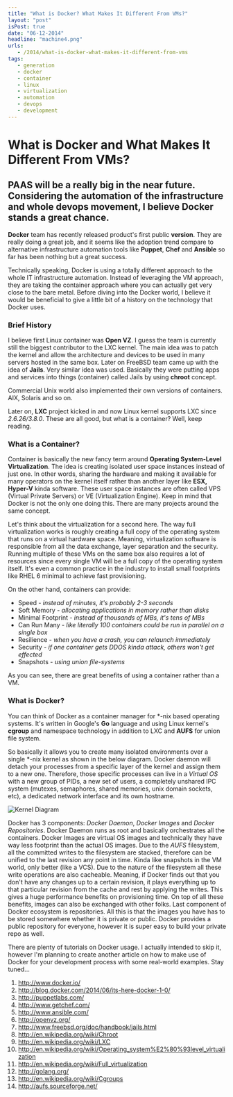 ```yaml
---
title: "What is Docker? What Makes It Different From VMs?"
layout: "post"
isPost: true
date: "06-12-2014"
headline: "machine4.png"
urls:
   - /2014/what-is-docker-what-makes-it-different-from-vms
tags:
   - generation
   - docker
   - container
   - linux
   - virtualization
   - automation
   - devops
   - development
---
```


# What is Docker and What Makes It Different From VMs?

## PAAS will be a really big in the near future. Considering the automation of the infrastructure and whole devops movement, I believe Docker stands a great chance.

**Docker** team has recently released product's first public **version**. They are really doing a great job, and it seems like the adoption trend compare to alternative infrastructure automation tools like **Puppet**, **Chef** and **Ansible** so far has been nothing but a great success.

Technically speaking, Docker is using a totally different approach to the whole IT infrastructure automation. Instead of leveraging the VM approach, they are taking the container approach where you can actually get very close to the bare metal. Before diving into the Docker world, I believe it would be beneficial to give a little bit of a history on the technology that Docker uses.

### Brief History

I believe first Linux container was **Open VZ**. I guess the team is currently still the biggest contributor to the LXC kernel. The main idea was to patch the kernel and allow the architecture and devices to be used in many servers hosted in the same box. Later on FreeBSD team came up with the idea of **Jails**. Very similar idea was used. Basically they were putting apps and services into things (container) called Jails by using **chroot** concept.

Commercial Unix world also implemented their own versions of containers. AIX, Solaris and so on.

Later on, **LXC** project kicked in and now Linux kernel supports LXC since *2.6.26/3.8.0*. These are all good, but what is a container? Well, keep reading.

### What is a Container?

Container is basically the new fancy term around **Operating System-Level Virtualization**. The idea is creating isolated user space instances instead of just one. In other words, sharing the hardware and making it available for many operators on the kernel itself rather than another layer like **ESX, Hyper-V** kinda software. These user space instances are often called VPS (Virtual Private Servers) or VE (Virtualization Engine). Keep in mind that Docker is not the only one doing this. There are many projects around the same concept.

Let's think about the virtualization for a second here. The way full virtualization works is roughly creating a full copy of the operating system that runs on a virtual hardware space. Meaning, virtualization software is responsible from all the data exchange, layer separation and the security. Running multiple of these VMs on the same box also requires a lot of resources since every single VM will be a full copy of the operating system itself. It's even a common practice in the industry to install small footprints like RHEL 6 minimal to achieve fast provisioning.

On the other hand, containers can provide:

* Speed - *instead of minutes, it's probably 2-3 seconds*
* Soft Memory - *allocating applications in memory rather than disks*
* Minimal Footprint - *instead of thousands of MBs, it's tens of MBs*
* Can Run Many - *like literally 100 containers could be run in parallel on a single box*
* Resilience - *when you have a crash, you can relaunch immediately*
* Security - *if one container gets DDOS kinda attack, others won't get effected*
* Snapshots - *using union file-systems*

As you can see, there are great benefits of using a container rather than a VM.

### What is Docker?

You can think of Docker as a container manager for \*-nix based operating systems. It's written in Google's **Go** language and using Linux kernel's **cgroup** and namespace technology in addition to LXC and **AUFS** for union file system.

So basically it allows you to create many isolated environments over a single \*-nix kernel as shown in the below diagram. Docker daemon will detach your processes from a specific layer of the kernel and assign them to a new one. Therefore, those specific processes can live in a *Virtual OS* with a new group of PIDs, a new set of users, a completely unshared IPC system (mutexes, semaphores, shared memories, unix domain sockets, etc), a dedicated network interface and its own hostname.

![Kernel Diagram](/images/articles/linux-kernel-chgroups-arch.png "Linux kernel unified hierarchy and systemd")

Docker has 3 components: *Docker Daemon*, *Docker Images* and *Docker Repositories*. Docker Daemon runs as root and basically orchestrates all the containers. Docker Images are virtual OS images and technically they have way less footprint than the actual OS images. Due to the *AUFS* filesystem, all the committed writes to the filesystem are stacked, therefore can be unified to the last revision any point in time. Kinda like snapshots in the VM world, only better (like a VCS). Due to the nature of the filesystem all these write operations are also cacheable. Meaning, if Docker finds out that you don't have any changes up to a certain revision, it plays everything up to that particular revision from the cache and rest by applying the writes. This gives a huge performance benefits on provisioning time. On top of all these benefits, images can also be exchanged with other folks. Last component of Docker ecosystem is repositories. All this is that the images you have has to be stored somewhere whether it is private or public. Docker provides a public repository for everyone, however it is super easy to build your private repo as well.

There are plenty of tutorials on Docker usage. I actually intended to skip it, however I'm planning to create another article on how to make use of Docker for your development process with some real-world examples. Stay tuned...

1. http://www.docker.io/
1. http://blog.docker.com/2014/06/its-here-docker-1-0/
1. http://puppetlabs.com/
1. http://www.getchef.com/
1. http://www.ansible.com/
1. http://openvz.org/
1. http://www.freebsd.org/doc/handbook/jails.html
1. http://en.wikipedia.org/wiki/Chroot
1. http://en.wikipedia.org/wiki/LXC
1. http://en.wikipedia.org/wiki/Operating_system%E2%80%93level_virtualization
1. http://en.wikipedia.org/wiki/Full_virtualization
1. http://golang.org/
1. http://en.wikipedia.org/wiki/Cgroups
1. http://aufs.sourceforge.net/
